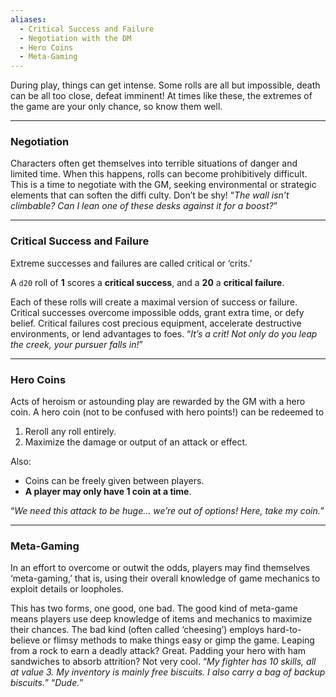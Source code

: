 ```yaml
---
aliases:
  - Critical Success and Failure
  - Negotiation with the DM
  - Hero Coins
  - Meta-Gaming
---
```

During play, things can get intense. Some rolls are all but impossible, death can be all too close, defeat imminent! At times like these, the extremes of the game are your only chance, so know them well.

----
### Negotiation
Characters often get themselves into terrible situations of danger and limited time. When this happens, rolls can become prohibitively difficult. This is a time to negotiate with the GM, seeking environmental or strategic elements that can soften the diffi culty. Don’t be shy! “*The wall isn’t climbable? Can I lean one of these desks against it for a boost?*”

----
### Critical Success and Failure
Extreme successes and failures are called critical or ‘crits.’ 

A `d20` roll of **1** scores a **critical success**, and a **20** a **critical failure**. 

Each of these rolls will create a maximal version of success or failure. Critical successes overcome impossible odds, grant extra time, or defy belief. Critical failures cost precious equipment, accelerate destructive environments, or lend advantages to foes. “*It’s a crit! Not only do you leap the creek, your pursuer falls in!*”

----
### Hero Coins
Acts of heroism or astounding play are rewarded by the GM with a hero coin. A hero coin (not to be confused with hero points!) can be redeemed to
1) Reroll any roll entirely. 
2) Maximize the damage or output of an attack or effect. 

Also:
- Coins can be freely given between players. 
- **A player may only have 1 coin at a time**.

“*We need this attack to be huge... we’re out of options! Here, take my coin.*”

----
### Meta-Gaming
In an effort to overcome or outwit the odds, players may find themselves ‘meta-gaming,’ that is, using their overall knowledge of game mechanics to exploit details or loopholes. 

This has two forms, one good, one bad. 
The good kind of meta-game means players use deep knowledge of items and mechanics to maximize their chances. 
The bad kind (often called ‘cheesing’) employs hard-to-believe or flimsy methods to make things easy or gimp the game. Leaping from a rock to earn a deadly attack? Great. Padding your hero with ham sandwiches to absorb attrition? Not very cool. “*My fighter has 10 skills, all at value 3. My inventory is mainly free biscuits. I also carry a bag of backup biscuits.*” “*Dude.*”
